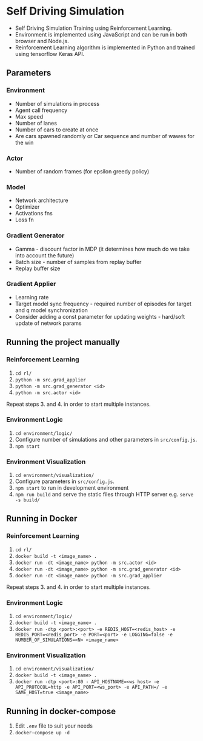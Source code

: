 # Self Driving Simulation
- Self Driving Simulation Training using Reinforcement Learning.
- Environment is implemented using JavaScript and can be run in both browser and Node.js.
- Reinforcement Learning algorithm is implemented in Python and trained using tensorflow Keras API. 

## Parameters

### Environment

- Number of simulations in process
- Agent call frequency
- Max speed
- Number of lanes
- Number of cars to create at once
- Are cars spawned randomly or Car sequence and number of wawes for the win

### Actor

- Number of random frames (for epsilon greedy policy)

### Model

- Network architecture
- Optimizer
- Activations fns
- Loss fn

### Gradient Generator

- Gamma - discount factor in MDP (it determines how much do we take into account the future)
- Batch size - number of samples from replay buffer
- Replay buffer size

### Gradient Applier

- Learning rate
- Target model sync frequency - required number of episodes for target and q model synchronization
- Consider adding a const parameter for updating weights - hard/soft update of network params 

## Running the project manually

### Reinforcement Learning

1. `cd rl/`
2. `python -m src.grad_applier`
3. `python -m src.grad_generator <id>`
4. `python -m src.actor <id>`

<p>Repeat steps 3. and 4. in order to start multiple instances.</p>

### Environment Logic

1. `cd environment/logic/`
2. Configure number of simulations and other parameters in `src/config.js`.
3. `npm start`

### Environment Visualization

1. `cd environment/visualization/`
2. Configure parameters in `src/config.js`.
3. `npm start` to run in development environment
4. `npm run build` and serve the static files through HTTP server e.g. `serve -s build/`

## Running in Docker

### Reinforcement Learning

1. `cd rl/`
2. `docker build -t <image_name> .`
3. `docker run -dt <image_name> python -m src.actor <id>`
4. `docker run -dt <image_name> python -m src.grad_generator <id>`
5. `docker run -dt <image_name> python -m src.grad_applier`

<p>Repeat steps 3. and 4. in order to start multiple instances.</p>

### Environment Logic

1. `cd environment/logic/`
2. `docker build -t <image_name> .`
3. `docker run -dtp <port>:<port> -e REDIS_HOST=<redis_host> -e REDIS_PORT=<redis_port> -e PORT=<port> -e LOGGING=false -e NUMBER_OF_SIMULATIONS=<N> <image_name>`

### Environment Visualization

1. `cd environment/visualization/`
2. `docker build -t <image_name> .`
3. `docker run -dtp <port>:80 - API_HOSTNAME=<ws_host> -e API_PROTOCOL=http -e API_PORT=<ws_port> -e API_PATH=/ -e SAME_HOST=true <image_name>`

## Running in docker-compose

1. Edit `.env` file to suit your needs
2. `docker-compose up -d`
